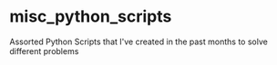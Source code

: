 # misc_python_scripts
Assorted Python Scripts that I've created in the past months to solve different problems
